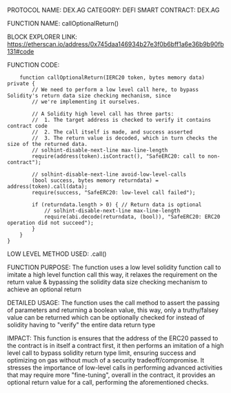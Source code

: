 PROTOCOL NAME: DEX.AG
CATEGORY: DEFI
SMART CONTRACT: DEX.AG

FUNCTION NAME:   callOptionalReturn()

BLOCK EXPLORER LINK: https://etherscan.io/address/0x745daa146934b27e3f0b6bff1a6e36b9b90fb131#code

FUNCTION CODE:
```
    function callOptionalReturn(IERC20 token, bytes memory data) private {
        // We need to perform a low level call here, to bypass Solidity's return data size checking mechanism, since
        // we're implementing it ourselves.

        // A Solidity high level call has three parts:
        //  1. The target address is checked to verify it contains contract code
        //  2. The call itself is made, and success asserted
        //  3. The return value is decoded, which in turn checks the size of the returned data.
        // solhint-disable-next-line max-line-length
        require(address(token).isContract(), "SafeERC20: call to non-contract");

        // solhint-disable-next-line avoid-low-level-calls
        (bool success, bytes memory returndata) = address(token).call(data);
        require(success, "SafeERC20: low-level call failed");

        if (returndata.length > 0) { // Return data is optional
            // solhint-disable-next-line max-line-length
            require(abi.decode(returndata, (bool)), "SafeERC20: ERC20 operation did not succeed");
        }
    }
}
```

LOW LEVEL METHOD USED:
.call()

FUNCTION PURPOSE:
The function uses a low level solidity function call to imitate a high level function call this way, it relaxes the requirement on the return value & bypassing the solidity data size checking  mechanism to achieve an optional return

DETAILED USAGE:
The function uses the call method to assert the passing of parameters and returning a boolean value, this way, only a truthy/falsey value can be returned which can be optionally checked for instead of solidity having to "verify" the entire data return type

IMPACT:
This function is ensures that the address of the ERC20 passed to the contract is in itself a contract first, it then performs an imitation of a high level call to bypass solidity return type limit, ensuring success and optimizing on gas without much of a security tradeoff/compromise. It stresses the importance of low-level calls in performing advanced activities that may require more "fine-tuning", overall in the contract, it provides an optional return value for a call, performing the aforementioned checks.
